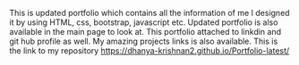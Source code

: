 This is updated portfolio which contains all the information of me I designed it by using HTML, css, bootstrap, javascript etc.
Updated portfolio is also available in the main page to look at.
This portfolio attached to linkdin and git hub profile as well.
My amazing projects links is also available.
This is the link to my repository
https://dhanya-krishnan2.github.io/Portfolio-latest/
